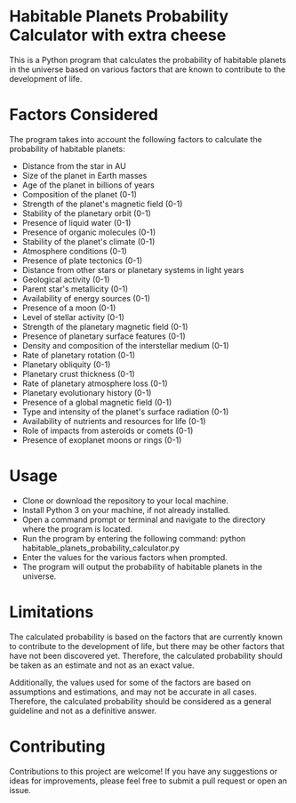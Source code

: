 # Habitable Planets Probability Calculator with extra cheese

This is a Python program that calculates the probability of habitable planets in the universe based on various factors that are known to contribute to the development of life.

# Factors Considered
The program takes into account the following factors to calculate the probability of habitable planets:

- Distance from the star in AU
- Size of the planet in Earth masses
- Age of the planet in billions of years
- Composition of the planet (0-1)
- Strength of the planet's magnetic field (0-1)
- Stability of the planetary orbit (0-1)
- Presence of liquid water (0-1)
- Presence of organic molecules (0-1)
- Stability of the planet's climate (0-1)
- Atmosphere conditions (0-1)
- Presence of plate tectonics (0-1)
- Distance from other stars or planetary systems in light years
- Geological activity (0-1)
- Parent star's metallicity (0-1)
- Availability of energy sources (0-1)
- Presence of a moon (0-1)
- Level of stellar activity (0-1)
- Strength of the planetary magnetic field (0-1)
- Presence of planetary surface features (0-1)
- Density and composition of the interstellar medium (0-1)
- Rate of planetary rotation (0-1)
- Planetary obliquity (0-1)
- Planetary crust thickness (0-1)
- Rate of planetary atmosphere loss (0-1)
- Planetary evolutionary history (0-1)
- Presence of a global magnetic field (0-1)
- Type and intensity of the planet's surface radiation (0-1)
- Availability of nutrients and resources for life (0-1)
- Role of impacts from asteroids or comets (0-1)
- Presence of exoplanet moons or rings (0-1)

# Usage
- Clone or download the repository to your local machine.
- Install Python 3 on your machine, if not already installed.
- Open a command prompt or terminal and navigate to the directory where the program is located.
- Run the program by entering the following command: python habitable_planets_probability_calculator.py
- Enter the values for the various factors when prompted.
- The program will output the probability of habitable planets in the universe.

# Limitations
The calculated probability is based on the factors that are currently known to contribute to the development of life, but there may be other factors that have not been discovered yet. Therefore, the calculated probability should be taken as an estimate and not as an exact value.

Additionally, the values used for some of the factors are based on assumptions and estimations, and may not be accurate in all cases. Therefore, the calculated probability should be considered as a general guideline and not as a definitive answer.

# Contributing
Contributions to this project are welcome! If you have any suggestions or ideas for improvements, please feel free to submit a pull request or open an issue.
